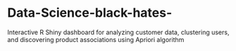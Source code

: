 # Data-Science-black-hates-
Interactive R Shiny dashboard for analyzing customer data, clustering users, and discovering product associations using Apriori algorithm
